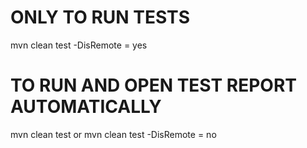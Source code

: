 # ONLY TO RUN TESTS

mvn clean test -DisRemote = yes

# TO RUN AND OPEN TEST REPORT AUTOMATICALLY

mvn clean test 
  or
mvn clean test -DisRemote = no  




